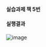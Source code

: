 #### 실습과제 책 5번
#### 실행결과
![image](https://github.com/user-attachments/assets/47dd9e86-9420-4562-8931-b9d4afc51334)

